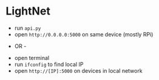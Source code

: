 # LightNet
* run `api.py`
* open `http://0.0.0.0:5000` on same device (mostly RPi)
- OR -
* open terminal
* run `ifconfig` to find local IP
* open `http://[IP]:5000` on devices in local network
